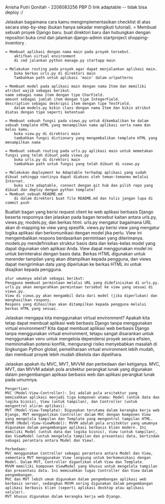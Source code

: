 Anisha Putri Qonitah - 2206083256
PBP D
link adaptable -- tidak bisa deploy :/

Jelaskan bagaimana cara kamu mengimplementasikan checklist di atas secara step-by-step (bukan hanya sekadar mengikuti tutorial).
    = Membuat sebuah proyek Django baru.
        buat direktori baru dan hubungkan dengan repositori
        buka cmd dan jalankan django-admin startproject shopping-inventory .

    = Membuat aplikasi dengan nama main pada proyek tersebut.
        aktifkan virtual environment
        di cmd jalankan python manage.py startapp main

    = Melakukan routing pada proyek agar dapat menjalankan aplikasi main.
        buka berkas urls.py di direktori main
        Tambahkan path untuk aplikasi 'main' dalam urlpatterns

    = Membuat model pada aplikasi main dengan nama Item dan memiliki atribut wajib sebagai berikut.
    name sebagai nama item dengan tipe CharField.
    amount sebagai jumlah item dengan tipe IntegerField.
    description sebagai deskripsi item dengan tipe TextField.
        dalam models.py bikin class dengan nama Item dan bikin atribut diatas dengan tipe seperti ketentuan

    = Membuat sebuah fungsi pada views.py untuk dikembalikan ke dalam sebuah template HTML yang menampilkan nama aplikasi serta nama dan kelas kamu.
        buka view.py di direktori main
        tambahkan fungsi dictionary yang mengembalikan template HTML yang menampilkan nama 

    = Membuat sebuah routing pada urls.py aplikasi main untuk memetakan fungsi yang telah dibuat pada views.py
        buka urls.py di direktori main
        tambahkan path untuk fungsi yang telah dibuat di views.py

    = Melakukan deployment ke Adaptable terhadap aplikasi yang sudah dibuat sehingga nantinya dapat diakses oleh teman-temanmu melalui Internet.
        buka site adaptable, connect dengan git hub dan pilih repo yang dibuat dan deploy dengan python template!
    = Membuat sebuah README.md
        di dalam direktori buat file README.md dan tulis jangan lupa di commit push

Buatlah bagan yang berisi request client ke web aplikasi berbasis Django beserta responnya dan jelaskan pada bagan tersebut kaitan antara urls.py, views.py, models.py, dan berkas html.
    urls.py mengatur bagaimana URL akan di-mapping ke view yang spesifik.
    views.py berisi view yang mengatur logika aplikasi dan berkomunikasi dengan model jika perlu. View ini mengembalikan respons berdasarkan permintaan yang diterimanya.
    models.py mendefinisikan struktur basis data dan kelas-kelas model yang dapat digunakan oleh aplikasi Anda. View dapat menggunakan model ini untuk berinteraksi dengan basis data.
    Berkas HTML digunakan untuk merender tampilan yang akan ditampilkan kepada pengguna, dan views dapat mengirimkan data yang diperlukan ke berkas HTML ini untuk disajikan kepada pengguna.

    alur umumnya adalah sebagai berikut:
    Pengguna membuat permintaan melalui URL yang didefinisikan di urls.py.
    urls.py akan mengarahkan permintaan tersebut ke view yang sesuai di views.py.
    View di views.py akan mengambil data dari model (jika diperlukan) dan menghasilkan respons.
    Respons yang dihasilkan akan ditampilkan kepada pengguna melalui berkas HTML yang sesuai.

Jelaskan mengapa kita menggunakan virtual environment? Apakah kita tetap dapat membuat aplikasi web berbasis Django tanpa menggunakan virtual environment?
    Kita dapat membuat aplikasi web berbasis Django tanpa menggunakan virtual environment, tetapu sangat disarankan untuk menggunakan venv untuk mengelola dependensi proyek secara efisien, meminimalkan potensi konflik, mengurangi risiko menyebabkan masalah di lingkungan Python global, pemeliharaan virtual environment lebih mudah, dan membuat proyek lebih mudah dikelola dan dipelihara.

Jelaskan apakah itu MVC, MVT, MVVM dan perbedaan dari ketiganya.
    MVC, MVT, dan MVVM adalah pola arsitektur perangkat lunak yang digunakan dalam pengembangan aplikasi berbasis web dan aplikasi perangkat lunak pada umumnya.

    Pengertian:
    MVC (Model-View-Controller): Ini adalah pola arsitektur yang memisahkan aplikasi menjadi tiga komponen utama: Model (untuk data dan logika bisnis), View (untuk tampilan), dan Controller (untuk mengontrol aliran aplikasi).
    MVT (Model-View-Template): Digunakan terutama dalam kerangka kerja web Django, MVT menggantikan Controller dalam MVC dengan komponen View yang mengelola tampilan dan Template yang mengontrol tampilan HTML.
    MVVM (Model-View-ViewModel): MVVM adalah pola arsitektur yang umumnya digunakan dalam pengembangan aplikasi berbasis klien modern. Ini memiliki Model (untuk data dan logika bisnis), View (untuk tampilan), dan ViewModel (untuk mengelola tampilan dan presentasi data, bertindak sebagai perantara antara Model dan View).

    Perbedaan: 
    MVC menggunakan Controller sebagai perantara antara Model dan View, sementara MVT menggunakan View langsung untuk berkomunikasi dengan Model. Dalam MVT, Controller digantikan oleh View dan Template.
    MVVM memiliki komponen ViewModel yang khusus untuk mengelola tampilan dan presentasi data. Ini memisahkan tugas Controller dan View dalam pengembangan.
    MVC dan MVT lebih umum digunakan dalam pengembangan aplikasi web berbasis server, sedangkan MVVM sering digunakan dalam pengembangan aplikasi berbasis klien (seperti aplikasi desktop atau aplikasi seluler).
    MVT khusus digunakan dalam kerangka kerja web Django.
